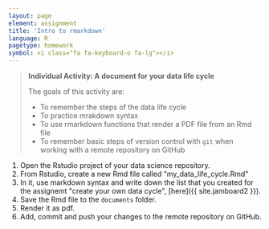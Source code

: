 ```yaml
---
layout: page
element: assignment
title: 'Intro to rmarkdown'
language: R
pagetype: homework
symbol: <i class="fa fa-keyboard-o fa-lg"></i>
---
```


> **Individual Activity: A document for your data life cycle**
>
> The goals of this activity are:
> - To remember the steps of the data life cycle
> - To practice mrakdown syntax
> - To use rmarkdown functions that render a PDF file from an Rmd file
> - To remember basic steps of version control with `git` when working with a remote repository on GitHub

1. Open the Rstudio project of your data science repository.
2. From Rstudio, create a new Rmd file called "my_data_life_cycle.Rmd"
3. In it, use markdown syntax and write down the list that you created for the assignemt "create your own data cycle", [here]({{ site.jamboard2 }}).
1. Save the Rmd file to the `documents` folder.
1. Render it as pdf.
1. Add, commit and push your changes to the remote repository on GitHub.



<!-- ** Day 2**

> **Activity 2: Goals**
>
> -

---

{% include assignment.html %}

2. Clone your repository in a local directory using Rstudio
  - You can find last lecture slides [here]({{ site.baseurl }}/materials/01_RIntro_VersionControl/01_RIntro_VersionControl.html){:target="_blank"}
3. Open the .R file and check its general structure
4. Comment and create sections within the R code file (e.g., libraries, data, plots, etc)

```r
# LIBS -----------------------------
# Some notes
library(tidyverse)
library(lubridate)

# DATA -----------------------------
# Some notes
dat1<-read.csv("file2.csv")
```

5. Using ``help(function)`` or ``?function`` describe what is being done in each section of the code

6. Commit your changes

9. Relabel and, if it is necessary, create new folders to organize your project for reproducibility
  * Check [here](http://www.datacarpentry.org/semester-biology/materials/project-structure/){:target="_blank"} for further information and examples
10. Commit your final changes
11. Check your commits history on your Github repository


## Assignment potential solution

* [Here](https://github.com/GlobalEcologyBiogeography/projects-structure-susyelo.git) you can see an example of how to solve the assignment.
* You can also access the files directly [here](../../solutions/Week2_solution/) -->

